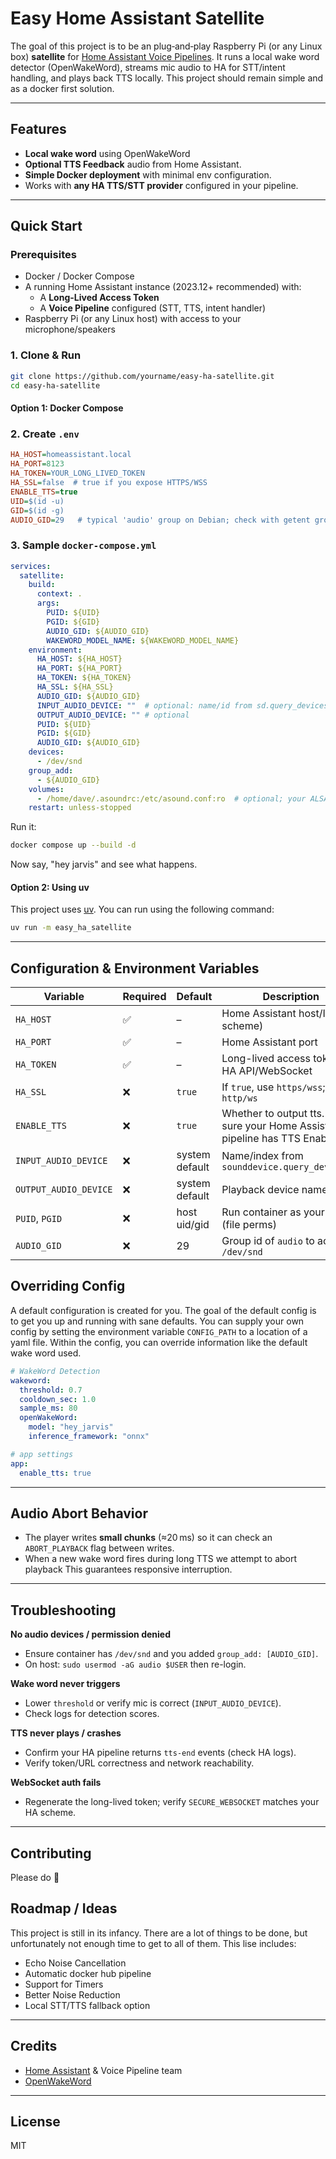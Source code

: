 # Easy Home Assistant Satellite
The goal of this project is to be an plug‑and‑play Raspberry Pi (or any Linux box) **satellite** for [Home Assistant Voice Pipelines](https://developers.home-assistant.io/docs/voice/pipelines/). It runs a local wake word detector (OpenWakeWord), streams mic audio to HA for STT/intent handling, and plays back TTS locally. This project should remain simple and as a docker first solution.

---

## Features

- **Local wake word** using OpenWakeWord
- **Optional TTS Feedback** audio from Home Assistant.
- **Simple Docker deployment** with minimal env configuration.
- Works with **any HA TTS/STT provider** configured in your pipeline.

---

## Quick Start

### Prerequisites

- Docker / Docker Compose
- A running Home Assistant instance (2023.12+ recommended) with:
  - A **Long-Lived Access Token**
  - A **Voice Pipeline** configured (STT, TTS, intent handler)
- Raspberry Pi (or any Linux host) with access to your microphone/speakers

### 1. Clone & Run

```bash
git clone https://github.com/yourname/easy-ha-satellite.git
cd easy-ha-satellite
```

#### Option 1: Docker Compose

### 2. Create `.env`

```ini
HA_HOST=homeassistant.local
HA_PORT=8123
HA_TOKEN=YOUR_LONG_LIVED_TOKEN
HA_SSL=false  # true if you expose HTTPS/WSS
ENABLE_TTS=true
UID=$(id -u)
GID=$(id -g)
AUDIO_GID=29   # typical 'audio' group on Debian; check with getent group audio
```

### 3. Sample `docker-compose.yml`

```yaml
services:
  satellite:
    build:
      context: .
      args:
        PUID: ${UID}
        PGID: ${GID}
        AUDIO_GID: ${AUDIO_GID}
        WAKEWORD_MODEL_NAME: ${WAKEWORD_MODEL_NAME}
    environment:
      HA_HOST: ${HA_HOST}
      HA_PORT: ${HA_PORT}
      HA_TOKEN: ${HA_TOKEN}
      HA_SSL: ${HA_SSL}
      AUDIO_GID: ${AUDIO_GID}
      INPUT_AUDIO_DEVICE: ""  # optional: name/id from sd.query_devices()
      OUTPUT_AUDIO_DEVICE: "" # optional
      PUID: ${UID}
      PGID: ${GID}
      AUDIO_GID: ${AUDIO_GID}
    devices:
      - /dev/snd
    group_add:
      - ${AUDIO_GID}
    volumes:
      - /home/dave/.asoundrc:/etc/asound.conf:ro  # optional; your ALSA conf
    restart: unless-stopped
```

Run it:

```bash
docker compose up --build -d
```

Now say, "hey jarvis" and see what happens.

#### Option 2: Using uv
This project uses [uv](https://docs.astral.sh/uv/getting-started/installation/). You can run using the following command:

```cmd
uv run -m easy_ha_satellite
```

---

## Configuration & Environment Variables

| Variable              | Required | Default        | Description                                   |
| --------------------- | -------- | -------------- | --------------------------------------------- |
| `HA_HOST`           | ✅        | –              | Home Assistant host/IP (no scheme)            |
| `HA_PORT`           | ✅        | –              | Home Assistant port                           |
| `HA_TOKEN`          | ✅        | –              | Long-lived access token for HA API/WebSocket  |
| `HA_SSL`    | ❌        | `true`         | If `true`, use `https/wss`; else `http/ws`    |
| `ENABLE_TTS` | ❌      | `true`    | Whether to output tts. Make sure your Home Assistant pipeline has TTS Enabled           |
| `INPUT_AUDIO_DEVICE`  | ❌        | system default | Name/index from `sounddevice.query_devices()` |
| `OUTPUT_AUDIO_DEVICE` | ❌        | system default | Playback device name/index                    |
| `PUID`, `PGID`        | ❌        | host uid/gid   | Run container as your user (file perms)       |
| `AUDIO_GID`           | ❌        | 29             | Group id of `audio` to access `/dev/snd`      |


## Overriding Config
A default configuration is created for you. The goal of the default config is to get you up and running with sane defaults. You can supply your own config by setting the environment variable `CONFIG_PATH` to a location of a yaml file. Within the config, you can override information like the default wake word used.

```yml
# WakeWord Detection
wakeword:
  threshold: 0.7
  cooldown_sec: 1.0
  sample_ms: 80
  openWakeWord:
    model: "hey_jarvis"
    inference_framework: "onnx"

# app settings
app:
  enable_tts: true
```

---

## Audio Abort Behavior

- The player writes **small chunks** (≈20 ms) so it can check an `ABORT_PLAYBACK` flag between writes.
- When a new wake word fires during long TTS we attempt to abort playback
This guarantees responsive interruption.

---

## Troubleshooting

**No audio devices / permission denied**

- Ensure container has `/dev/snd` and you added `group_add: [AUDIO_GID]`.
- On host: `sudo usermod -aG audio $USER` then re-login.

**Wake word never triggers**

- Lower `threshold` or verify mic is correct (`INPUT_AUDIO_DEVICE`).
- Check logs for detection scores.

**TTS never plays / crashes**

- Confirm your HA pipeline returns `tts-end` events (check HA logs).
- Verify token/URL correctness and network reachability.

**WebSocket auth fails**

- Regenerate the long-lived token; verify `SECURE_WEBSOCKET` matches your HA scheme.

---

## Contributing
Please do 🙂

## Roadmap / Ideas
This project is still in its infancy. There are a lot of things to be done, but unfortunately not enough time to get to all of them. This lise includes:

- Echo Noise Cancellation
- Automatic docker hub pipeline
- Support for Timers
- Better Noise Reduction
- Local STT/TTS fallback option

---

## Credits

- [Home Assistant](https://www.home-assistant.io/) & Voice Pipeline team
- [OpenWakeWord](https://github.com/dscripka/openWakeWord)

---

## License
MIT

